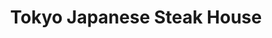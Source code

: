 ---
layout: place
title: "Tokyo Japanese Steak House"
permalink: /tennessee/smyrna/tokyo-japanese-steak-house.html
stateAbbr: TN
stateName: Tennessee
cityName: Smyrna
seo:
  name: "Tokyo Japanese Steak House"
  type: Restaurant
  links: http://www.tokyosmyrna.com/
description: "Lively hibachi-style eatery also serves made-to-order sushi, sake & signature cocktails. Tokyo Japanese Steak House serves delicious sushi in Smyrna, Tennessee. Try fresh Japanese dishes for a great dining experience. Available for takeout, delivery, lunch, and dinner."
place_id: ChIJzeg6YekMZIgR1EiiaUUi7G8
photos:
  - name: >-
      places/ChIJzeg6YekMZIgR1EiiaUUi7G8/photos/AeeoHcIpOzbvFw3SZDWGs7_TZkl43-lfLiaKn1N_y6d03qcQM9qdPh9q7N70-nj_mmvGWEy8-kZ_Yg5vTDvv6kmjI1PkFw8WNVAQXe1qMzI7R0yCtkGygyxFfFJzbGP9oM4Ystj8D2U7j3X2zg85QrAeGs_ybpvENIpEEGoVfSOEkyXEuvDFq1gpNvLz45SMAuhXuY-L80GKzvNJ-vR3H-ysFMhBQi0T3AeePvHLcQPZhPehxxlw25SfRFSnAIqkjvlsnF-GltAychq3sAvnIgc_0-sWavrZF_RMYCfhL9QbevPyHUFvQkjZsEG9MBdo-ZA8T_ACwuWGvBb-MGMtp3SKHqvGjhf_ZGoXxP6ChOr-FkqVJPTNFqivecYPTegsLJp9eeEJxKdwwPkzEByz0w_L7pID3Ke7il19G_zAg9v0cj1qwv3w
    widthPx: 4800
    heightPx: 3600
    authorAttributions:
      - displayName: Brooke Yoder
        uri: https://maps.google.com/maps/contrib/113414552308402764242
        photoUri: >-
          https://lh3.googleusercontent.com/a-/ALV-UjW5hbAO8CIiuqmUAqeWpJ82XNLAlml_ZLILm8BWCjXSniUQlLyC=s100-p-k-no-mo
    flagContentUri: >-
      https://www.google.com/local/imagery/report/?cb_client=maps_api_places.places_api&image_key=!1e10!2sCIHM0ogKEICAgICXuO7TpAE&hl=en-US
    googleMapsUri: >-
      https://www.google.com/maps/place//data=!3m4!1e2!3m2!1sCIHM0ogKEICAgICXuO7TpAE!2e10!4m2!3m1!1s0x88640ce9613ae8cd:0x6fec224569a248d4
  - name: >-
      places/ChIJzeg6YekMZIgR1EiiaUUi7G8/photos/AeeoHcLCbcAS78RvGEU6gv-KPZKfW46WkRKgShZPQqtgEHBljJtntm2seHRX6VHuQL6yaZpoJyboVx5lRLsR9CDjPIInrJ4EbLxmtEKVq-yjAabt9x1MgF4w3IRkFBWpsz9TAoYDDjlObioLMZfitA5goW9eQOoR0vR3na-HWcZVW4-ubWAWylYKN6rkx1hv_h4hL2_WJZEVUm8rtgAi8vKXBj-DZwS1AzD6j9Jf1PyRqEFLzCAv8wyC8n4fM7xBe8AAvtUUkiPnZR5Tu08NgYVhGOA4fOBs9mvdZ8gOqm7-KV3P2Q
    widthPx: 3025
    heightPx: 3024
    authorAttributions:
      - displayName: Tokyo Japanese Steak House
        uri: https://maps.google.com/maps/contrib/100532391209808378562
        photoUri: >-
          https://lh3.googleusercontent.com/a/ACg8ocIvMxau2ZR-JHJmhrrCmzV2whNRQYKI5Suw2T38cl5qHr4S1Q=s100-p-k-no-mo
    flagContentUri: >-
      https://www.google.com/local/imagery/report/?cb_client=maps_api_places.places_api&image_key=!1e10!2sAF1QipPTmhrf2Y-IAqQrdNYUm32jIoudBSj9dhPWC1QP&hl=en-US
    googleMapsUri: >-
      https://www.google.com/maps/place//data=!3m4!1e2!3m2!1sAF1QipPTmhrf2Y-IAqQrdNYUm32jIoudBSj9dhPWC1QP!2e10!4m2!3m1!1s0x88640ce9613ae8cd:0x6fec224569a248d4
  - name: >-
      places/ChIJzeg6YekMZIgR1EiiaUUi7G8/photos/AeeoHcLQhJ9RgU4odLc6m1pU1TpCpTFJjKNO0Ak65pyAlLtBQ7oeDjQZeZFmRdYmuawqK6P53BFndSiIlzL4Au-VDKt2tswrRO-0jPpB--bG6RNUQkDiFcyJPQw6tppChG5dRYSwB1KvPa0IH5XjTVc4OOaYdzFsvdwPQRVOi-iLFakFekN0h6xroRazhAUYPctzFfUZvJBpDkdyeMym8Om0I4K_VEfnm6rTRO_jmECZdCKbc2Y-E5L2tjMmsD6scwgGNBm33ET-xt4d5su60NytGgXEePtQ1qIJTaa8EM1VHEythT57MTxw0OdLUCMxIvX-rF_2LMBrxZoE46wtTseQpqOPIckEf1IptBlb8PHcCPnvuQS2bHPqe0Aj7ZKy1t_2N2gkjM7lfTIEC4ZaUeoHw0gBl5dtXtRvjb9mcxXfqcQ
    widthPx: 4000
    heightPx: 2252
    authorAttributions:
      - displayName: Jose Arias
        uri: https://maps.google.com/maps/contrib/106712565505896525062
        photoUri: >-
          https://lh3.googleusercontent.com/a-/ALV-UjUvJBskjx5N6aPfMsbdfWQyqp581_gv1AgqGIYAcXolu4pYah0=s100-p-k-no-mo
    flagContentUri: >-
      https://www.google.com/local/imagery/report/?cb_client=maps_api_places.places_api&image_key=!1e10!2sCIHM0ogKEICAgIDn_7zFKQ&hl=en-US
    googleMapsUri: >-
      https://www.google.com/maps/place//data=!3m4!1e2!3m2!1sCIHM0ogKEICAgIDn_7zFKQ!2e10!4m2!3m1!1s0x88640ce9613ae8cd:0x6fec224569a248d4
  - name: >-
      places/ChIJzeg6YekMZIgR1EiiaUUi7G8/photos/AeeoHcI8Wj4BOCk18F6aTmJBb2whnmcbGAxTy8ZCLwLzaH9tM13xW9LoD_ccEx-UBZb0w8RCgMc4hR5lBzKIOXY7J0GWdfqDjOdqpXfhV-O3-YP6_tbSlZ4iKnBJYrz42aMuTXlg04eKcPr9NNmG0HzwWqS1ZI7r-xmixdMDkp2vsVZeYvZjZueC1sVPrIcKioGsWIw2awvq9Olm5TpXrTZ7hA5Rw6VmQqF7JmkZLG8Hu_jjAdL6hw15Q22PumkbTciggcl41gR3Hw2DMFKa-NsnmPrMxOOqeXKA_ubeOMIxY9Lr8_bkZ5PcdbQJWbowWuY0qD3rdjrhrupTFEXE0Qfaheow2IDYZSphMIc7xvcOvG6xF261yTe7Hv5VjSpsQvjAeLdS2tDwp72gAhpy1w7odziohRhXQtK6XOVDWgf3aP0r5K7xNmWLvoDBlFSR2zoW
    widthPx: 3264
    heightPx: 2448
    authorAttributions:
      - displayName: Manuel Leonor
        uri: https://maps.google.com/maps/contrib/102921914921560295884
        photoUri: >-
          https://lh3.googleusercontent.com/a-/ALV-UjVB9CUPy3iMJ1mYVvHRivPraaWP2sRISh574688Giks3FON4qOBKw=s100-p-k-no-mo
    flagContentUri: >-
      https://www.google.com/local/imagery/report/?cb_client=maps_api_places.places_api&image_key=!1e10!2sCIABIhAA3jU3nwn6yGeqEywADyL9&hl=en-US
    googleMapsUri: >-
      https://www.google.com/maps/place//data=!3m4!1e2!3m2!1sCIABIhAA3jU3nwn6yGeqEywADyL9!2e10!4m2!3m1!1s0x88640ce9613ae8cd:0x6fec224569a248d4
  - name: >-
      places/ChIJzeg6YekMZIgR1EiiaUUi7G8/photos/AeeoHcIpBAemA3-Wzi-fTmXyvGUQ0n2hJgbzX2YxUQ9E-jcmX-vRyWtrsEtGazoe1jmp7LDiZ1EGRAyA72LOIBP6fhIHuLul3-yb5xcKRGXx5GeS9IMPf14xPerNVpNukcoPOEIS1cchoiah8WhBv7wEGy2H4W9dxpMbGXKa8UJ7GDWi1aydLMrn2PywgXXpZ8kkcldrjA9pkKjWcii9FdnPiMuWl3yb4LzJ-YPJFywJBSIV2r5dCoGZWJnYxkUDxmqno3TBSQ8GMExQGmFlC2d1368-rPFgP55w9mGuU37vcANZpzgw6fBIFpXCy_tFoDEjLakFuFECjjuI_6xYYXz0W0jRYQV_MrdOWnD-RLdd7rDnM3h2CYQALoDFIzLIQeGyjMT5n1wahIiM1QZYcSwvU65JaicZWWgq7vg_nv7izaWfYbkU
    widthPx: 3600
    heightPx: 4800
    authorAttributions:
      - displayName: Brooke Yoder
        uri: https://maps.google.com/maps/contrib/113414552308402764242
        photoUri: >-
          https://lh3.googleusercontent.com/a-/ALV-UjW5hbAO8CIiuqmUAqeWpJ82XNLAlml_ZLILm8BWCjXSniUQlLyC=s100-p-k-no-mo
    flagContentUri: >-
      https://www.google.com/local/imagery/report/?cb_client=maps_api_places.places_api&image_key=!1e10!2sCIHM0ogKEICAgICXuO7TlAE&hl=en-US
    googleMapsUri: >-
      https://www.google.com/maps/place//data=!3m4!1e2!3m2!1sCIHM0ogKEICAgICXuO7TlAE!2e10!4m2!3m1!1s0x88640ce9613ae8cd:0x6fec224569a248d4
  - name: >-
      places/ChIJzeg6YekMZIgR1EiiaUUi7G8/photos/AeeoHcKDtNnoMQD10rPDpdDmPrpozPrSwz9FXDaO2tnuqkOFo2Ofbga8z29EbCUFxZWAu1B3pRYwbwOYp-JAdEPNxzmOTtu9l1p6pxz5Oi6oWjMO-Hh2zd-Zz1SFwQIArp6aeTTM6NyzIaUG4h_qcjp50G3pKWm0aQ2_iIbYIsdoyk6i1F4aYLxyu35tfgd3-lItaLss0lFfGYncnG2SXUDKq1VWleqJ-Gi7jTrd3UBGlqcz1YtmpnernP2iQdbC54rYa1TxVukArUvltFt-j2rIObZ_8MtRCVV5GYcgvAiFEPVyHiDI3a7bdxhnoAJGPWQn-6G8icnJ6EI6nFZqszNyh9n9NTNoIcG8wcYEJFPi_gKCgruV6Y13DAngeSuBwtbass_CluZ-zEurzVxUtIDc3J_s6Wx3cVKemsaNW8DPA5AWSA
    widthPx: 3024
    heightPx: 4032
    authorAttributions:
      - displayName: Un cubano en Nashville Gonzalez
        uri: https://maps.google.com/maps/contrib/104308059089389800400
        photoUri: >-
          https://lh3.googleusercontent.com/a-/ALV-UjXuIZWKMfTyvwrNBrhiHtu4veC8sOeIBOUtfkT9lY4VYvVouc0R=s100-p-k-no-mo
    flagContentUri: >-
      https://www.google.com/local/imagery/report/?cb_client=maps_api_places.places_api&image_key=!1e10!2sCIHM0ogKEICAgICdiIHpFw&hl=en-US
    googleMapsUri: >-
      https://www.google.com/maps/place//data=!3m4!1e2!3m2!1sCIHM0ogKEICAgICdiIHpFw!2e10!4m2!3m1!1s0x88640ce9613ae8cd:0x6fec224569a248d4
  - name: >-
      places/ChIJzeg6YekMZIgR1EiiaUUi7G8/photos/AeeoHcJMnqkVUv9vejIlyRKV86xUvdw9E4rT0s6YNfmWV7DgE5DQc8IPaPKudJphD6eI_gxu3JHzBXRcnIN1k_p8FRIxkW9HMDLnrF3sXk_5PIiVZF7IorSSOLqi7eG49shn1E0wvG0ipffSc7iZRZjytJrPDXZFpukd4ZzS0s4JdBwRHf6sTXstz0HAX0Q4wH3eWzYZolSRGZHi8UhL7ctxA3PyV7RrAA5mumYPq4wnoteLRuRv_1ISgyb8hCE-1xDClkUqCTRDtcUXzKC73icTBW3vwACFz4w7noD6s-pHrqrgmOnZ5NuBKPm7JkAX0qXf1azgOmYiDNiUyo6rtQZ-HNKERym0Fi_6ZkHBkiXFV9OmoI8oMnSPiv1aDEljseopUKXm2fks8ukyKa-hQPaWzoKzwt1PgPyGAtKssKvfMzsa1g
    widthPx: 4000
    heightPx: 3000
    authorAttributions:
      - displayName: AR Grover
        uri: https://maps.google.com/maps/contrib/115316863579004781252
        photoUri: >-
          https://lh3.googleusercontent.com/a-/ALV-UjXbTihvvb9G89FBku4GzvkVxYfnFREoOO3-ioP8nV9HdOAIqbo=s100-p-k-no-mo
    flagContentUri: >-
      https://www.google.com/local/imagery/report/?cb_client=maps_api_places.places_api&image_key=!1e10!2sCIHM0ogKEICAgICDmpGYQQ&hl=en-US
    googleMapsUri: >-
      https://www.google.com/maps/place//data=!3m4!1e2!3m2!1sCIHM0ogKEICAgICDmpGYQQ!2e10!4m2!3m1!1s0x88640ce9613ae8cd:0x6fec224569a248d4
  - name: >-
      places/ChIJzeg6YekMZIgR1EiiaUUi7G8/photos/AeeoHcKUn_s-w7Sb3rkfNWiPIhJiLp9_9VBqPo7I6Jjnm_uwQw8_xhFVqkxrAyCtDXWrc-aaWnlFnQPTSusYYh5X_hUnywDllL33KZPtNU8DvTvlMCUNrA70oaw35m1B1L_fcVPRGm0hwtodcXw_G98qaghZgOIBGuM17ert4nv36tnEl3gtvRoBv71mdoVm6UV0Q2GavTvGNwsfnUySAuOd3khSXe3tSJVoaZHh1ipn9nsLtz0ijLQI924gfxXGwSMsNYJ6Ap8X0U_Artu4k9b1eX9URv_16AQJ9ymDxxbbg1JkVI5zeNN9yYj7CynHoBxKW9v_zt-pG6zn4JF5xgIqYVF4U8Z5SNYbWCh0WVEKTHZ6EWIRGqQwpfHPPFUIhy5icnM1WMuyrUWqKfGBDlE-16B65wlHRt5MIKvshGZ-R_-1oA
    widthPx: 2160
    heightPx: 3840
    authorAttributions:
      - displayName: Isabel Acevedo
        uri: https://maps.google.com/maps/contrib/104186442880987001820
        photoUri: >-
          https://lh3.googleusercontent.com/a/ACg8ocLb23iMk0o312vV9NpG2Zs3ur1AdByJ7WRZEfjOFNhktqfqvMA0=s100-p-k-no-mo
    flagContentUri: >-
      https://www.google.com/local/imagery/report/?cb_client=maps_api_places.places_api&image_key=!1e10!2sCIHM0ogKEICAgIDzp7ngPg&hl=en-US
    googleMapsUri: >-
      https://www.google.com/maps/place//data=!3m4!1e2!3m2!1sCIHM0ogKEICAgIDzp7ngPg!2e10!4m2!3m1!1s0x88640ce9613ae8cd:0x6fec224569a248d4
  - name: >-
      places/ChIJzeg6YekMZIgR1EiiaUUi7G8/photos/AeeoHcJ2rXqs9F1MJZ3pj1rzPsQcFH_TqtUa7zOfGbdh62s_lwmHU4SxWw6vQva3LQDyqxWvWwy5_ISsLQcL32XLISztRW7lF_KM4WJUbyvLxzQ6lwya2lVvk86y_a9gZJMWNzcaKUGwGEhWTb2NeF0cmjSU0wK-rBBi_CXFBbaHhUNBwtiBwoTniIKNfBbNxF05IyLy96lqrQH02ruhjq1FlPmYCYzJWcIP9NWT771smp2V7mna0mvDaBAVlybxis-uVuy6H_D5rA4hyWb6bxqLvXpUFuWJ3qqeYJ1CoVli_MQWEH4AhiveiScrJKD-KSX1q4wI-9gNKhx3EUhX_Gh6ubVWpSekxVlKY9bTUeL_ByI56MnIAg8SCHZ3F9i6NIfeb858149_9MLzT09OTWvhLYt1ERYZzaRQIPXY3_nMiAgOGA
    widthPx: 4000
    heightPx: 3000
    authorAttributions:
      - displayName: AR Grover
        uri: https://maps.google.com/maps/contrib/115316863579004781252
        photoUri: >-
          https://lh3.googleusercontent.com/a-/ALV-UjXbTihvvb9G89FBku4GzvkVxYfnFREoOO3-ioP8nV9HdOAIqbo=s100-p-k-no-mo
    flagContentUri: >-
      https://www.google.com/local/imagery/report/?cb_client=maps_api_places.places_api&image_key=!1e10!2sCIHM0ogKEICAgICDmpGYAQ&hl=en-US
    googleMapsUri: >-
      https://www.google.com/maps/place//data=!3m4!1e2!3m2!1sCIHM0ogKEICAgICDmpGYAQ!2e10!4m2!3m1!1s0x88640ce9613ae8cd:0x6fec224569a248d4
  - name: >-
      places/ChIJzeg6YekMZIgR1EiiaUUi7G8/photos/AeeoHcIwa-_RBsoa5XozWzQ9d-SdtnKRL1tgEJgZClREKWr1QjX1BiJnn7Q_e9HVI5sJ_IkAodcTOEN1HE7joxoHwILADbc5KvUT05m_JVbI1ZnAZsdRHRZIG3swR07kNYvjtjiSv8zxl-0rB_9fGx74AGsahYLnOEF-prPuJAqTz59SWBGwPgqUvyg-L98zNUAhiYeVLFTqatDaPJpVY62jwTQF4qF9dU4SVJPwAFTmbp_MC4YJqkOE5BdK6Wqi-bkblC8UetUgG9pdKdYjOd7htnklxFjACsVWvy5wJH9RqGV4oGA-kTE-aLCA4ud6SEWWuUQodvUvXgYJwcusMuszwONO8F3mgXKdR3WNKIhkBTlycd6OA5bdFTg-nWjiceJy6mv4TFWDMESwa14hnH-kyBvo3uPc8U6OIriePSe6esxCcg
    widthPx: 3024
    heightPx: 4032
    authorAttributions:
      - displayName: Un cubano en Nashville Gonzalez
        uri: https://maps.google.com/maps/contrib/104308059089389800400
        photoUri: >-
          https://lh3.googleusercontent.com/a-/ALV-UjXuIZWKMfTyvwrNBrhiHtu4veC8sOeIBOUtfkT9lY4VYvVouc0R=s100-p-k-no-mo
    flagContentUri: >-
      https://www.google.com/local/imagery/report/?cb_client=maps_api_places.places_api&image_key=!1e10!2sCIHM0ogKEICAgICdiIH7VA&hl=en-US
    googleMapsUri: >-
      https://www.google.com/maps/place//data=!3m4!1e2!3m2!1sCIHM0ogKEICAgICdiIH7VA!2e10!4m2!3m1!1s0x88640ce9613ae8cd:0x6fec224569a248d4
address: '701 President Pl #100, Smyrna, TN 37167, USA'
street: '701 President Pl #100'
city: Smyrna
state: TN
zip: '37167'
country: USA
neighborhood: null
latitude: '35.978820'
longitude: '-86.557714'
accessibility_options:
  wheelchairAccessibleParking: true
  wheelchairAccessibleEntrance: true
  wheelchairAccessibleRestroom: true
  wheelchairAccessibleSeating: true
business_status: OPERATIONAL
name: Tokyo Japanese Steak House
google_maps_links:
  directionsUri: >-
    https://www.google.com/maps/dir//''/data=!4m7!4m6!1m1!4e2!1m2!1m1!1s0x88640ce9613ae8cd:0x6fec224569a248d4!3e0
  placeUri: https://maps.google.com/?cid=8064858714234046676
  writeAReviewUri: >-
    https://www.google.com/maps/place//data=!4m3!3m2!1s0x88640ce9613ae8cd:0x6fec224569a248d4!12e1
  reviewsUri: >-
    https://www.google.com/maps/place//data=!4m4!3m3!1s0x88640ce9613ae8cd:0x6fec224569a248d4!9m1!1b1
  photosUri: >-
    https://www.google.com/maps/place//data=!4m3!3m2!1s0x88640ce9613ae8cd:0x6fec224569a248d4!10e5
primary_type: Restaurant
opening_hours:
  regular: null
  current: null
secondary_opening_hours:
  regular:
    weekdayDescriptions: null
    type: null
  current:
    weekdayDescriptions: null
    type: null
phone: (615) 459-6988
price_level: PRICE_LEVEL_MODERATE
price_range: $20 &ndash; $30
rating: '4.6'
rating_count: 2677
website: http://www.tokyosmyrna.com/
reviews:
  - name: >-
      places/ChIJzeg6YekMZIgR1EiiaUUi7G8/reviews/ChZDSUhNMG9nS0VJQ0FnSUNYdU83VFJBEAE
    relativePublishTimeDescription: 6 months ago
    rating: 4
    text:
      text: >-
        We were seated right away. The chef was cooking for seven people. The
        rice portions are HUGE. My noodle portion was much smaller than the rice
        and it cost a good bit extra. The food tasted really good!! I loved the
        scallops and shrimp. The veggies are great and I LOVE the ginger
        dressing on the salad. Our chef didn’t do many tricks, didn’t toss
        shrimp in our mouth, wasn’t talkative. I wish he has more personality/
        did more of the “fun” things you typically see when eating hibachi. We
        were seated towards the end of the seven people and I did notice I got
        less scallops and chicken than the others. I wish at least for the
        scallops, since you’re paying more, that you got a certain number. It
        was overall a good experience and the food was super tasty! I will
        definetly come back. The only other negative is that the chef was messy
        (see photo) and food was flung everywhere. I really didn’t like eating
        in such a messy environment.
      languageCode: en
    originalText:
      text: >-
        We were seated right away. The chef was cooking for seven people. The
        rice portions are HUGE. My noodle portion was much smaller than the rice
        and it cost a good bit extra. The food tasted really good!! I loved the
        scallops and shrimp. The veggies are great and I LOVE the ginger
        dressing on the salad. Our chef didn’t do many tricks, didn’t toss
        shrimp in our mouth, wasn’t talkative. I wish he has more personality/
        did more of the “fun” things you typically see when eating hibachi. We
        were seated towards the end of the seven people and I did notice I got
        less scallops and chicken than the others. I wish at least for the
        scallops, since you’re paying more, that you got a certain number. It
        was overall a good experience and the food was super tasty! I will
        definetly come back. The only other negative is that the chef was messy
        (see photo) and food was flung everywhere. I really didn’t like eating
        in such a messy environment.
      languageCode: en
    authorAttribution:
      displayName: Brooke Yoder
      uri: https://www.google.com/maps/contrib/113414552308402764242/reviews
      photoUri: >-
        https://lh3.googleusercontent.com/a-/ALV-UjW5hbAO8CIiuqmUAqeWpJ82XNLAlml_ZLILm8BWCjXSniUQlLyC=s128-c0x00000000-cc-rp-mo-ba5
    publishTime: '2024-10-13T03:43:17.851003Z'
    flagContentUri: >-
      https://www.google.com/local/review/rap/report?postId=ChZDSUhNMG9nS0VJQ0FnSUNYdU83VFJBEAE&d=17924085&t=1
    googleMapsUri: >-
      https://www.google.com/maps/reviews/data=!4m6!14m5!1m4!2m3!1sChZDSUhNMG9nS0VJQ0FnSUNYdU83VFJBEAE!2m1!1s0x88640ce9613ae8cd:0x6fec224569a248d4
  - name: >-
      places/ChIJzeg6YekMZIgR1EiiaUUi7G8/reviews/ChZDSUhNMG9nS0VJQ0FnSUN2bHBhUUxBEAE
    relativePublishTimeDescription: 4 months ago
    rating: 4
    text:
      text: >-
        Took a while for someone to greet us after we were seated. My initial
        order came out incorrect. The California rolls were bland, I don’t
        recommend at all. The hibachi chicken seemed extremely salty. The
        hibachi shrimp however was better. There was a hair in my plate, they
        addressed the issue and made me a new plate which was good.
      languageCode: en
    originalText:
      text: >-
        Took a while for someone to greet us after we were seated. My initial
        order came out incorrect. The California rolls were bland, I don’t
        recommend at all. The hibachi chicken seemed extremely salty. The
        hibachi shrimp however was better. There was a hair in my plate, they
        addressed the issue and made me a new plate which was good.
      languageCode: en
    authorAttribution:
      displayName: Shon H
      uri: https://www.google.com/maps/contrib/110658708024785560677/reviews
      photoUri: >-
        https://lh3.googleusercontent.com/a/ACg8ocJps5dUPznnOJEJflTTIIiBc9cFyz-G_av7zzwRzj_PAh78nw=s128-c0x00000000-cc-rp-mo-ba4
    publishTime: '2024-12-10T17:45:14.337062Z'
    flagContentUri: >-
      https://www.google.com/local/review/rap/report?postId=ChZDSUhNMG9nS0VJQ0FnSUN2bHBhUUxBEAE&d=17924085&t=1
    googleMapsUri: >-
      https://www.google.com/maps/reviews/data=!4m6!14m5!1m4!2m3!1sChZDSUhNMG9nS0VJQ0FnSUN2bHBhUUxBEAE!2m1!1s0x88640ce9613ae8cd:0x6fec224569a248d4
  - name: >-
      places/ChIJzeg6YekMZIgR1EiiaUUi7G8/reviews/ChZDSUhNMG9nS0VJQ0FnTUNJd295NEVBEAE
    relativePublishTimeDescription: a week ago
    rating: 5
    text:
      text: >-
        I would give it 6 starts if I could. Best Japanese steakhouse we have
        been to. Portions? I literally needed 2 boxes for my leftovers. Food was
        amazing! Chef was friendly and did tricks for the kids which they loved.
        Parking was a pain but just park at the Dunkin across the street.
      languageCode: en
    originalText:
      text: >-
        I would give it 6 starts if I could. Best Japanese steakhouse we have
        been to. Portions? I literally needed 2 boxes for my leftovers. Food was
        amazing! Chef was friendly and did tricks for the kids which they loved.
        Parking was a pain but just park at the Dunkin across the street.
      languageCode: en
    authorAttribution:
      displayName: Angad
      uri: https://www.google.com/maps/contrib/109027421166210292276/reviews
      photoUri: >-
        https://lh3.googleusercontent.com/a-/ALV-UjU-2Oo27uKtP_tnlWYzfFr_IW5iIl2cxHYLkUSPoCofcqnjUjPk=s128-c0x00000000-cc-rp-mo-ba2
    publishTime: '2025-03-31T12:23:18.750354Z'
    flagContentUri: >-
      https://www.google.com/local/review/rap/report?postId=ChZDSUhNMG9nS0VJQ0FnTUNJd295NEVBEAE&d=17924085&t=1
    googleMapsUri: >-
      https://www.google.com/maps/reviews/data=!4m6!14m5!1m4!2m3!1sChZDSUhNMG9nS0VJQ0FnTUNJd295NEVBEAE!2m1!1s0x88640ce9613ae8cd:0x6fec224569a248d4
  - name: >-
      places/ChIJzeg6YekMZIgR1EiiaUUi7G8/reviews/ChdDSUhNMG9nS0VJQ0FnTUNRZ0xpVi1BRRAB
    relativePublishTimeDescription: a month ago
    rating: 1
    text:
      text: >-
        DO NOT GO HERE!! We would give this place zero stars if possible. Not
        sure how they have such high ratings but compared to other hibachi
        places in and around the Nashville area this place was down right
        horrible.

        The food was bad as the inexperienced chefs over cooked pretty much
        everything. As far as entertainment by the chef the best they could do
        was very  loud beat boxing on the grill with their utensils. Spilling
        sauce all over the table and not cleaning it up. The service was very
        slow and no one to clear your empty dishes during the meal. Everything
        just left to pile up.

        Segregated seating, like you gotta put only people that look a like
        together.

        JUST GROSS STAY AWAY!!
      languageCode: en
    originalText:
      text: >-
        DO NOT GO HERE!! We would give this place zero stars if possible. Not
        sure how they have such high ratings but compared to other hibachi
        places in and around the Nashville area this place was down right
        horrible.

        The food was bad as the inexperienced chefs over cooked pretty much
        everything. As far as entertainment by the chef the best they could do
        was very  loud beat boxing on the grill with their utensils. Spilling
        sauce all over the table and not cleaning it up. The service was very
        slow and no one to clear your empty dishes during the meal. Everything
        just left to pile up.

        Segregated seating, like you gotta put only people that look a like
        together.

        JUST GROSS STAY AWAY!!
      languageCode: en
    authorAttribution:
      displayName: Paula C
      uri: https://www.google.com/maps/contrib/106231357160701587724/reviews
      photoUri: >-
        https://lh3.googleusercontent.com/a/ACg8ocKU9bK5CNyn3Y78CLxjdRnJudpcfTcuUunEETQGXn4S0mXCNQ=s128-c0x00000000-cc-rp-mo-ba2
    publishTime: '2025-03-01T00:07:07.373218Z'
    flagContentUri: >-
      https://www.google.com/local/review/rap/report?postId=ChdDSUhNMG9nS0VJQ0FnTUNRZ0xpVi1BRRAB&d=17924085&t=1
    googleMapsUri: >-
      https://www.google.com/maps/reviews/data=!4m6!14m5!1m4!2m3!1sChdDSUhNMG9nS0VJQ0FnTUNRZ0xpVi1BRRAB!2m1!1s0x88640ce9613ae8cd:0x6fec224569a248d4
  - name: >-
      places/ChIJzeg6YekMZIgR1EiiaUUi7G8/reviews/ChdDSUhNMG9nS0VJQ0FnSUNYMk0tcThBRRAB
    relativePublishTimeDescription: 6 months ago
    rating: 5
    text:
      text: >-
        Highly recommend checking out Tokyo Japanese Steak House! The Wife and I
        really enjoyed our meals! Everything was delicious, hot, and the staff
        were all very kind to me when I came in. Looking forward to coming back
        and enjoying another meal :)! Thank you all!
      languageCode: en
    originalText:
      text: >-
        Highly recommend checking out Tokyo Japanese Steak House! The Wife and I
        really enjoyed our meals! Everything was delicious, hot, and the staff
        were all very kind to me when I came in. Looking forward to coming back
        and enjoying another meal :)! Thank you all!
      languageCode: en
    authorAttribution:
      displayName: Justin Claphan
      uri: https://www.google.com/maps/contrib/105250259093581473359/reviews
      photoUri: >-
        https://lh3.googleusercontent.com/a-/ALV-UjVEEVQbHc0ShWc1_iBJ3d005b_4vW3VmcgJDSyiJgfLQORK23c=s128-c0x00000000-cc-rp-mo-ba3
    publishTime: '2024-10-13T02:35:44.429672Z'
    flagContentUri: >-
      https://www.google.com/local/review/rap/report?postId=ChdDSUhNMG9nS0VJQ0FnSUNYMk0tcThBRRAB&d=17924085&t=1
    googleMapsUri: >-
      https://www.google.com/maps/reviews/data=!4m6!14m5!1m4!2m3!1sChdDSUhNMG9nS0VJQ0FnSUNYMk0tcThBRRAB!2m1!1s0x88640ce9613ae8cd:0x6fec224569a248d4
parking_options:
  freeParkingLot: true
  freeStreetParking: true
  paidStreetParking: false
  valetParking: false
payment_options:
  acceptsCreditCards: true
  acceptsDebitCards: true
  acceptsCashOnly: false
  acceptsNfc: true
allow_dogs: null
curbside_pickup: null
delivery: true
dine_in: true
good_for_children: true
good_for_groups: true
good_for_sports: false
live_music: false
menu_for_children: true
outdoor_seating: false
reservable: true
restroom: true
serves_beer: true
serves_breakfast: false
serves_brunch: false
serves_cocktails: true
serves_coffee: true
serves_dinner: true
serves_dessert: true
serves_lunch: true
serves_vegetarian_food: true
serves_wine: true
takeout: true
summary: >-
  Lively hibachi-style eatery also serves made-to-order sushi, sake & signature
  cocktails.

---